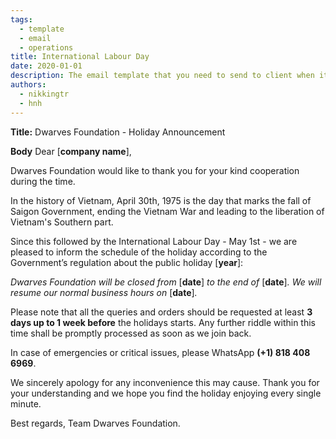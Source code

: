 ```yaml
---
tags: 
  - template
  - email
  - operations
title: International Labour Day
date: 2020-01-01
description: The email template that you need to send to client when it's near holiday to announce about the absence. 
authors: 
  - nikkingtr
  - hnh
---
```

**Title:** Dwarves Foundation - Holiday Announcement

**Body**
Dear [**company name**],

Dwarves Foundation would like to thank you for your kind cooperation during the time.

In the history of Vietnam, April 30th, 1975 is the day that marks the fall of Saigon Government, ending the Vietnam War and leading to the liberation of Vietnam's Southern part.

Since this followed by the International Labour Day - May 1st - we are pleased to inform the schedule of the holiday according to the Government’s regulation about the public holiday [**year**]:

*Dwarves Foundation will be closed from* [**date**] *to the end of* [**date**]*. We will resume our normal business hours on* [**date**]*.*

Please note that all the queries and orders should be requested at least **3 days up to 1 week before** the holidays starts. Any further riddle within this time shall be promptly processed as soon as we join back.

In case of emergencies or critical issues, please WhatsApp **(+1) 818 408 6969**.

We sincerely apology for any inconvenience this may cause. Thank you for your understanding and we hope you find the holiday enjoying every single minute.

Best regards,
Team Dwarves Foundation.
